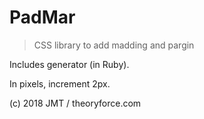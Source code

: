 # PadMar

> CSS library to add madding and pargin 

Includes generator (in Ruby). 

In pixels, increment 2px.

(c) 2018 JMT / theoryforce.com
